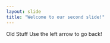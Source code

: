 ```yaml
---
layout: slide
title: "Welcome to our second slide!"
---
```

Old Stuff
Use the left arrow to go back!
